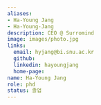 ```yaml
---
aliases:
- Ha-Young Jang
- Ha-Young-Jang
description: CEO @ Surromind 
image: images/photo.jpg
links:
  email: hyjang@bi.snu.ac.kr
  github: 
  linkedin: hayoungjang
  home-page: 
name: Ha-Young Jang
role: phd
status: 졸업
---
```

